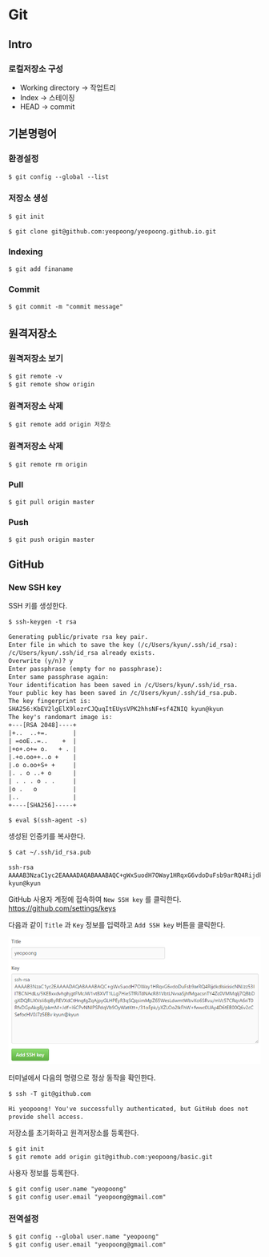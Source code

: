 Git
===

Intro
-----

### 로컬저장소 구성
  * Working directory -> 작업트리
  * Index -> 스테이징
  * HEAD -> commit

기본명령어 
---------

### 환경설정

```
$ git config --global --list 
```

### 저장소 생성

```
$ git init 
```

```
$ git clone git@github.com:yeopoong/yeopoong.github.io.git
```

### Indexing 

```
$ git add finaname 
```

### Commit 

```
$ git commit -m "commit message" 
```


원격저장소
---------

### 원격저장소 보기

```
$ git remote -v 
$ git remote show origin 
```

### 원격저장소 삭제

```
$ git remote add origin 저장소
```

### 원격저장소 삭제

```
$ git remote rm origin
```

### Pull 

```
$ git pull origin master 
```

### Push 

```
$ git push origin master 
```


GitHub
------

### New SSH key

SSH 키를 생성한다.
```
$ ssh-keygen -t rsa
```

```
Generating public/private rsa key pair.
Enter file in which to save the key (/c/Users/kyun/.ssh/id_rsa):
/c/Users/kyun/.ssh/id_rsa already exists.
Overwrite (y/n)? y
Enter passphrase (empty for no passphrase):
Enter same passphrase again:
Your identification has been saved in /c/Users/kyun/.ssh/id_rsa.
Your public key has been saved in /c/Users/kyun/.ssh/id_rsa.pub.
The key fingerprint is:
SHA256:KbEV2lgElX9lozrCJQuqItEUysVPK2hhsNF+sf4ZNIQ kyun@kyun
The key's randomart image is:
+---[RSA 2048]----+
|+..  ..+=.       |
| =ooE..=..    +  |
|+o+.o+= o.   + . |
|.+o.oo++..o +    |
|.o o.oo+S+ +     |
|. . o ..+ o      |
| . . . o . .     |
|o .   o          |
|..               |
+----[SHA256]-----+
```

```
$ eval $(ssh-agent -s)
```

생성된 인증키를 복사한다.
```
$ cat ~/.ssh/id_rsa.pub 
```

```
ssh-rsa AAAAB3NzaC1yc2EAAAADAQABAAABAQC+gWxSuodH7OWay1HRqxG6vdoDuFsb9arRQ4RijdkdlsicisicNNJzz53II7BCNHdLs/5KEBxxdvhghjgtFMcJW1vtBXVT1LLg7HieSTfRiTdNAcR81VbtLNvxaSjhfMgacsnTY4Zc0VMMqIj7QBbDgXDQRUXVsIi8ql8yREVXdCtHngfgZqAjpyGLHPEyR3qSQqsimMpZ65WesLdwmtWbvXo6SRvu/mVc57CRqrA6riT0RfxDGpAkg8j/pkmM+Jdf+l6CPvNNIPSPdqVb9OyWatKtt+/31oFpk/yXZLOo2lkFhW+fwwc0UAy4D6tEB00Q6v2cCSefocHV0J7z5EBv kyun@kyun
```

GitHub 사용자 계정에 접속하여 `New SSH key` 를 클릭한다.
https://github.com/settings/keys

다음과 같이 `Title` 과 `Key` 정보를 입력하고 `Add SSH key` 버튼을 클릭한다.  

![](image/add_ssh_key.png)


터미널에서 다음의 명령으로 정상 동작을 확인한다.
```
$ ssh -T git@github.com 
```
```
Hi yeopoong! You've successfully authenticated, but GitHub does not provide shell access.
```

저장소를 초기화하고 원격저장소를 등록한다.
```
$ git init  
$ git remote add origin git@github.com:yeopoong/basic.git
```

사용자 정보를 등록한다.
```
$ git config user.name "yeopoong"  
$ git config user.email "yeopoong@gmail.com"
```

### 전역설정 
```
$ git config --global user.name "yeopoong"  
$ git config user.email "yeopoong@gmail.com"
```